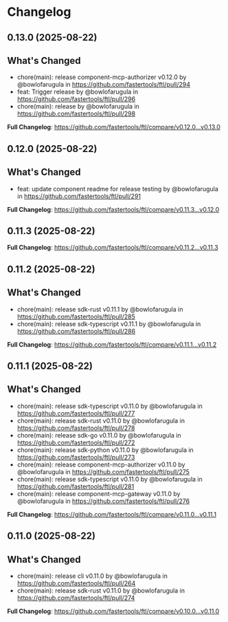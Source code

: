 # Changelog

## 0.13.0 (2025-08-22)

## What's Changed
* chore(main): release  component-mcp-authorizer v0.12.0 by @bowlofarugula in https://github.com/fastertools/ftl/pull/294
* feat: Trigger release by @bowlofarugula in https://github.com/fastertools/ftl/pull/296
* chore(main): release by @bowlofarugula in https://github.com/fastertools/ftl/pull/298


**Full Changelog**: https://github.com/fastertools/ftl/compare/v0.12.0...v0.13.0

## 0.12.0 (2025-08-22)

## What's Changed
* feat: update component readme for release testing by @bowlofarugula in https://github.com/fastertools/ftl/pull/291


**Full Changelog**: https://github.com/fastertools/ftl/compare/v0.11.3...v0.12.0

## 0.11.3 (2025-08-22)

**Full Changelog**: https://github.com/fastertools/ftl/compare/v0.11.2...v0.11.3

## 0.11.2 (2025-08-22)

## What's Changed
* chore(main): release  sdk-rust v0.11.1 by @bowlofarugula in https://github.com/fastertools/ftl/pull/285
* chore(main): release  sdk-typescript v0.11.1 by @bowlofarugula in https://github.com/fastertools/ftl/pull/286


**Full Changelog**: https://github.com/fastertools/ftl/compare/v0.11.1...v0.11.2

## 0.11.1 (2025-08-22)

## What's Changed
* chore(main): release  sdk-typescript v0.11.0 by @bowlofarugula in https://github.com/fastertools/ftl/pull/277
* chore(main): release  sdk-rust v0.11.0 by @bowlofarugula in https://github.com/fastertools/ftl/pull/278
* chore(main): release  sdk-go v0.11.0 by @bowlofarugula in https://github.com/fastertools/ftl/pull/272
* chore(main): release  sdk-python v0.11.0 by @bowlofarugula in https://github.com/fastertools/ftl/pull/273
* chore(main): release  component-mcp-authorizer v0.11.0 by @bowlofarugula in https://github.com/fastertools/ftl/pull/275
* chore(main): release  sdk-typescript v0.11.0 by @bowlofarugula in https://github.com/fastertools/ftl/pull/281
* chore(main): release  component-mcp-gateway v0.11.0 by @bowlofarugula in https://github.com/fastertools/ftl/pull/276


**Full Changelog**: https://github.com/fastertools/ftl/compare/v0.11.0...v0.11.1

## 0.11.0 (2025-08-22)

## What's Changed
* chore(main): release  cli v0.11.0 by @bowlofarugula in https://github.com/fastertools/ftl/pull/264
* chore(main): release  sdk-rust v0.11.0 by @bowlofarugula in https://github.com/fastertools/ftl/pull/274


**Full Changelog**: https://github.com/fastertools/ftl/compare/v0.10.0...v0.11.0
